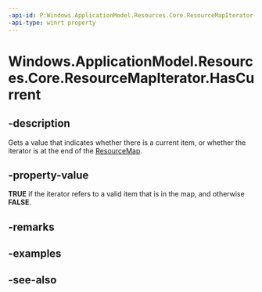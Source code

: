 ```yaml
---
-api-id: P:Windows.ApplicationModel.Resources.Core.ResourceMapIterator.HasCurrent
-api-type: winrt property
---
```


<!-- Property syntax
public bool HasCurrent { get; }
-->

# Windows.ApplicationModel.Resources.Core.ResourceMapIterator.HasCurrent

## -description
Gets a value that indicates whether there is a current item, or whether the iterator is at the end of the [ResourceMap](resourcemap.md).

## -property-value
 **TRUE** if the iterator refers to a valid item that is in the map, and otherwise **FALSE**.

## -remarks

## -examples

## -see-also

